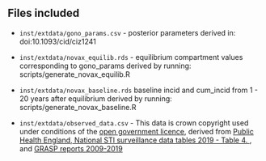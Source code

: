 ## Files included

* `inst/extdata/gono_params.csv` - 
  posterior parameters derived in:
    doi:10.1093/cid/ciz1241

* `inst/extdata/novax_equilib.rds` - 
  equilibrium compartment values corresponding to gono_params derived by 
  running: scripts/generate_novax_equilib.R

* `inst/extdata/novax_baseline.rds` 
  baseline incid and cum_incid from 1 - 20 years after equilibrium derived by
  running: scripts/generate_novax_baseline.R

* `inst/extdata/observed_data.csv` - This data is crown copyright used under conditions of the [open government licence](https://www.nationalarchives.gov.uk/doc/open-government-licence/version/3/), derived from [Public Health England, National STI surveillance data tables 2019 - Table 4. ](https://www.gov.uk/government/statistics/sexually-transmitted-infections-stis-annual-data-tables#history), and [GRASP reports 2009-2019 ](https://www.gov.uk/government/publications/gonococcal-resistance-to-antimicrobials-surveillance-programme-grasp-report)
